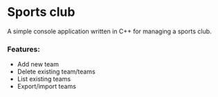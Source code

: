 # Sports club

A simple console application written in C++ for managing a sports club.

### Features:
- Add new team
- Delete existing team/teams
- List existing teams
- Export/import teams